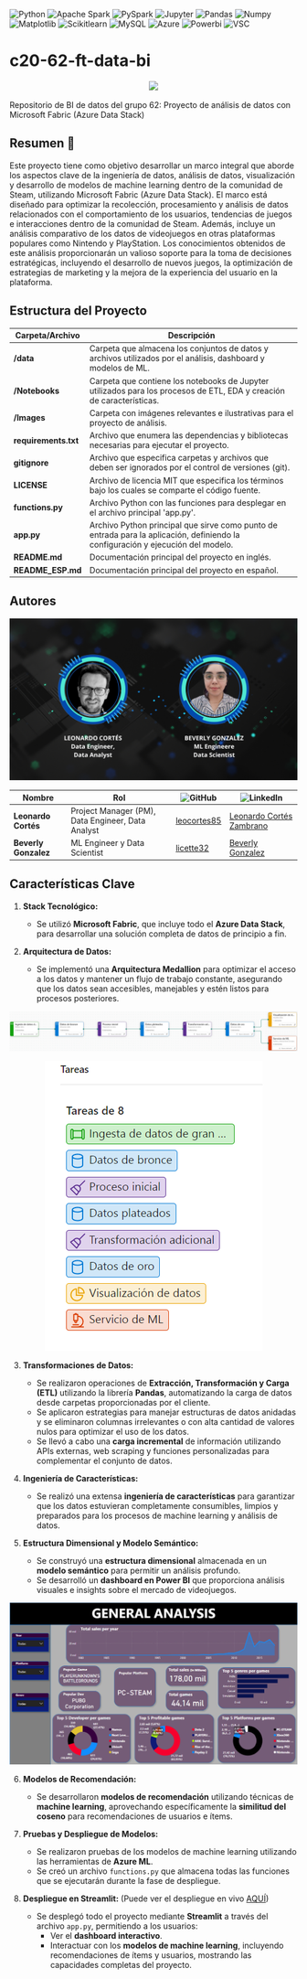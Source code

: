 ![Python](https://img.shields.io/badge/Python-333333?style=flat&logo=python)
![Apache Spark](https://img.shields.io/badge/-Apache%20Spark-333333?style=flat&logo=apache-spark)
![PySpark](https://img.shields.io/badge/-PySpark-333333?style=flat&logo=apache-spark)
![Jupyter](https://img.shields.io/badge/-Jupyter_Notebook-333333?style=flat&logo=jupyter)
![Pandas](https://img.shields.io/badge/-Pandas-333333?style=flat&logo=pandas)
![Numpy](https://img.shields.io/badge/-Numpy-333333?style=flat&logo=numpy)
![Matplotlib](https://img.shields.io/badge/-Matplotlib-333333?style=flat&logo=matplotlib)
![Scikitlearn](https://img.shields.io/badge/-Scikitlearn-333333?style=flat&logo=scikitlearn)
![MySQL](https://img.shields.io/badge/-MySQL-333333?style=flat&logo=mysql)
![Azure](https://img.shields.io/badge/-Microsoft%20Azure-333333?style=flat&logo=microsoft-azure)
![Powerbi](https://img.shields.io/badge/-PowerBI-333333?style=flat&logo=powerbi)
![VSC](https://img.shields.io/badge/Visual_Studio_Code-333333?style=flat&logo=visual%20studio%20code&logoColor=white)

# c20-62-ft-data-bi

<p align="center">
  <img src="Images/Portada.gif">
</p>

Repositorio de BI de datos del grupo 62: Proyecto de análisis de datos con Microsoft Fabric (Azure Data Stack)


## Resumen 📝
Este proyecto tiene como objetivo desarrollar un marco integral que aborde los aspectos clave de la ingeniería de datos, análisis de datos, visualización y desarrollo de modelos de machine learning dentro de la comunidad de Steam, utilizando Microsoft Fabric (Azure Data Stack). El marco está diseñado para optimizar la recolección, procesamiento y análisis de datos relacionados con el comportamiento de los usuarios, tendencias de juegos e interacciones dentro de la comunidad de Steam. Además, incluye un análisis comparativo de los datos de videojuegos en otras plataformas populares como Nintendo y PlayStation. Los conocimientos obtenidos de este análisis proporcionarán un valioso soporte para la toma de decisiones estratégicas, incluyendo el desarrollo de nuevos juegos, la optimización de estrategias de marketing y la mejora de la experiencia del usuario en la plataforma.

## Estructura del Proyecto

| Carpeta/Archivo          | Descripción                                                                              |
| ------------------------ | ---------------------------------------------------------------------------------------- |
| **/data**                | Carpeta que almacena los conjuntos de datos y archivos utilizados por el análisis, dashboard y modelos de ML. |
| **/Notebooks**           | Carpeta que contiene los notebooks de Jupyter utilizados para los procesos de ETL, EDA y creación de características. |
| **/Images**              | Carpeta con imágenes relevantes e ilustrativas para el proyecto de análisis.             |
| **requirements.txt**     | Archivo que enumera las dependencias y bibliotecas necesarias para ejecutar el proyecto. |
| **gitignore**            | Archivo que especifica carpetas y archivos que deben ser ignorados por el control de versiones (git). |
| **LICENSE**              | Archivo de licencia MIT que especifica los términos bajo los cuales se comparte el código fuente. |
| **functions.py**         | Archivo Python con las funciones para desplegar en el archivo principal 'app.py'.        |
| **app.py**               | Archivo Python principal que sirve como punto de entrada para la aplicación, definiendo la configuración y ejecución del modelo. |
| **README.md**            | Documentación principal del proyecto en inglés.                                          |
| **README_ESP.md**        | Documentación principal del proyecto en español.                                         |

## Autores

<p align="center">
  <img src="Images/Team.png">
</p>

| Nombre                   | Rol                                       | ![GitHub](https://img.shields.io/badge/GitHub-181717?style=flat-square&logo=github&logoColor=white)|![LinkedIn](https://img.shields.io/badge/linkedin-%231DA1F2.svg?style=for-the-badge&logo=linkedin&logoColor=white)                |
| ------------------------ | ----------------------------------------- | -------------------------------- |--------------------------------|
| **Leonardo Cortés**      | Project Manager (PM), Data Engineer, Data Analyst   |[leocortes85](https://github.com/leocortes85/)  |[Leonardo Cortés Zambrano](https://www.linkedin.com/in/leonardo-cort%C3%A9s-zambrano/)|
| **Beverly Gonzalez**     | ML Engineer y Data Scientist              |[licette32](https://github.com/licette32/) |[Beverly Gonzalez](https://www.linkedin.com/in/beverly-j-l-gonzalez-c/)|

## Características Clave

1. **Stack Tecnológico:**
   - Se utilizó **Microsoft Fabric**, que incluye todo el **Azure Data Stack**, para desarrollar una solución completa de datos de principio a fin.

2. **Arquitectura de Datos:**
   - Se implementó una **Arquitectura Medallion** para optimizar el acceso a los datos y mantener un flujo de trabajo constante, asegurando que los datos sean accesibles, manejables y estén listos para procesos posteriores.

   <p align="center">
  <img src="Images/Medallion.png">
   </p>
   <p align="center">
  <img src="Images/Medallion_flow.png">
   </p>

3. **Transformaciones de Datos:**
   - Se realizaron operaciones de **Extracción, Transformación y Carga (ETL)** utilizando la librería **Pandas**, automatizando la carga de datos desde carpetas proporcionadas por el cliente.
   - Se aplicaron estrategias para manejar estructuras de datos anidadas y se eliminaron columnas irrelevantes o con alta cantidad de valores nulos para optimizar el uso de los datos.
   - Se llevó a cabo una **carga incremental** de información utilizando APIs externas, web scraping y funciones personalizadas para complementar el conjunto de datos.

4. **Ingeniería de Características:**
   - Se realizó una extensa **ingeniería de características** para garantizar que los datos estuvieran completamente consumibles, limpios y preparados para los procesos de machine learning y análisis de datos.

5. **Estructura Dimensional y Modelo Semántico:**
   - Se construyó una **estructura dimensional** almacenada en un **modelo semántico** para permitir un análisis profundo.
   - Se desarrolló un **dashboard en Power BI** que proporciona análisis visuales e insights sobre el mercado de videojuegos.

   <p align="center">
  <img src="Images/Dashboard.png">
   </p>

6. **Modelos de Recomendación:**
   - Se desarrollaron **modelos de recomendación** utilizando técnicas de **machine learning**, aprovechando específicamente la **similitud del coseno** para recomendaciones de usuarios e ítems.

7. **Pruebas y Despliegue de Modelos:**
   - Se realizaron pruebas de los modelos de machine learning utilizando las herramientas de **Azure ML**.
   - Se creó un archivo `functions.py` que almacena todas las funciones que se ejecutarán durante la fase de despliegue.

8. **Despliegue en Streamlit:** (Puede ver el despliegue en vivo [AQUÍ](https://sinergydatasol.streamlit.app/))
   - Se desplegó todo el proyecto mediante **Streamlit** a través del archivo `app.py`, permitiendo a los usuarios:
     - Ver el **dashboard interactivo**.
     - Interactuar con los **modelos de machine learning**, incluyendo recomendaciones de ítems y usuarios, mostrando las capacidades completas del proyecto.
